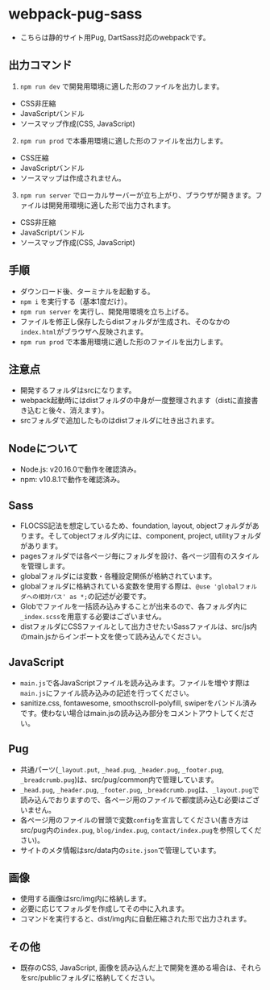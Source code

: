 # webpack-pug-sass
- こちらは静的サイト用Pug, DartSass対応のwebpackです。

## 出力コマンド
1. `npm run dev` で開発用環境に適した形のファイルを出力します。
- CSS非圧縮
- JavaScriptバンドル
- ソースマップ作成(CSS, JavaScript)
2. `npm run prod` で本番用環境に適した形のファイルを出力します。
- CSS圧縮
- JavaScriptバンドル
- ソースマップは作成されません。
3. `npm run server` でローカルサーバーが立ち上がり、ブラウザが開きます。ファイルは開発用環境に適した形で出力されます。
- CSS非圧縮
- JavaScriptバンドル
- ソースマップ作成(CSS, JavaScript)

## 手順
- ダウンロード後、ターミナルを起動する。
- `npm i` を実行する（基本1度だけ）。
- `npm run server` を実行し、開発用環境を立ち上げる。
- ファイルを修正し保存したらdistフォルダが生成され、そのなかの`index.html`がブラウザへ反映されます。
- `npm run prod` で本番用環境に適した形のファイルを出力します。

## 注意点
- 開発するフォルダはsrcになります。
- webpack起動時にはdistフォルダの中身が一度整理されます（distに直接書き込むと後々、消えます）。
- srcフォルダで追加したものはdistフォルダに吐き出されます。

## Nodeについて
- Node.js: v20.16.0で動作を確認済み。
- npm: v10.8.1で動作を確認済み。

## Sass
- FLOCSS記法を想定しているため、foundation, layout, objectフォルダがあります。そしてobjectフォルダ内には、component, project, utilityフォルダがあります。
- pagesフォルダでは各ページ毎にフォルダを設け、各ページ固有のスタイルを管理します。
- globalフォルダには変数・各種設定関係が格納されています。
- globalフォルダに格納されている変数を使用する際は、`@use 'globalフォルダへの相対パス' as *;`の記述が必要です。
- Globでファイルを一括読み込みすることが出来るので、各フォルダ内に`_index.scss`を用意する必要はございません。
- distフォルダにCSSファイルとして出力させたいSassファイルは、src/js内のmain.jsからインポート文を使って読み込んでください。

## JavaScript
- `main.js`で各JavaScriptファイルを読み込みます。ファイルを増やす際は`main.js`にファイル読み込みの記述を行ってください。
- sanitize.css, fontawesome, smoothscroll-polyfill, swiperをバンドル済みです。使わない場合はmain.jsの読み込み部分をコメントアウトしてください。

## Pug
- 共通パーツ(`_layout.put`, `_head.pug`, `_header.pug`, `_footer.pug`, `_breadcrumb.pug`)は、src/pug/common内で管理しています。
- `_head.pug`, `_header.pug`, `_footer.pug`, `_breadcrumb.pug`は、`_layout.pug`で読み込んでおりますので、各ページ用のファイルで都度読み込む必要はございません。
- 各ページ用のファイルの冒頭で変数`config`を宣言してください(書き方はsrc/pug内の`index.pug`, `blog/index.pug`, `contact/index.pug`を参照してください)。
- サイトのメタ情報はsrc/data内の`site.json`で管理しています。

## 画像
- 使用する画像はsrc/img内に格納します。
- 必要に応じてフォルダを作成してその中に入れます。
- コマンドを実行すると、dist/img内に自動圧縮された形で出力されます。

## その他
- 既存のCSS, JavaScript, 画像を読み込んだ上で開発を進める場合は、それらをsrc/publicフォルダに格納してください。

